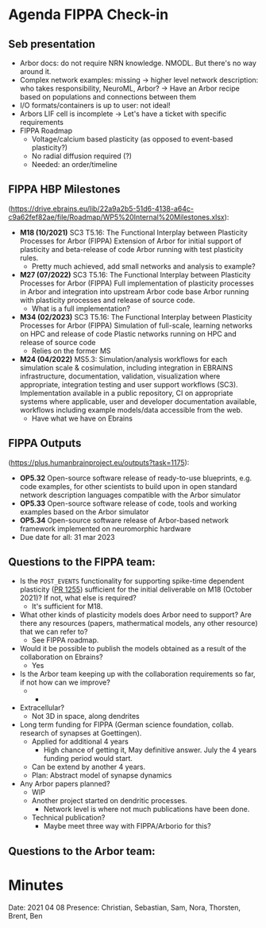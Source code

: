 Agenda FIPPA Check-in
=======================

Seb presentation
----------------

* Arbor docs: do not require NRN knowledge. NMODL. But there's no way around it.
* Complex network examples: missing
    -> higher level network description: who takes responsibility, NeuroML, Arbor?
    -> Have an Arbor recipe based on populations and connections between them
* I/O formats/containers is up to user: not ideal!
* Arbors LIF cell is incomplete
    -> Let's have a ticket with specific requirements
* FIPPA Roadmap
    * Voltage/calcium based plasticity (as opposed to event-based plasticity?)
    * No radial diffusion required (?)
    * Needed: an order/timeline

FIPPA HBP Milestones
--------------------

(https://drive.ebrains.eu/lib/22a9a2b5-51d6-4138-a64c-c9a62fef82ae/file/Roadmap/WP5%20Internal%20Milestones.xlsx):
- **M18 (10/2021)** SC3 T5.16: The Functional Interplay between Plasticity Processes for Arbor (FIPPA) Extension of Arbor for initial support of plasticity and beta-release of code Arbor running with test plasticity rules.
    - Pretty much achieved, add small networks and analysis to example?
- **M27 (07/2022)** SC3 T5.16: The Functional Interplay between Plasticity Processes for Arbor (FIPPA) Full implementation of plasticity processes in Arbor and integration into upstream Arbor code base Arbor running with plasticity processes and release of source code.
    - What is a full implementation?
- **M34 (02/2023)** SC3 T5.16: The Functional Interplay between Plasticity Processes for Arbor (FIPPA) Simulation of full-scale, learning networks on HPC and release of code Plastic networks running on HPC and release of source code
    - Relies on the former MS
- **M24 (04/2022)** MS5.3: Simulation/analysis workflows for each simulation scale & cosimulation, including integration in EBRAINS infrastructure, documentation, validation, visualization where appropriate, integration testing and user support workflows (SC3). Implementation available in a public repository, CI on appropriate systems where applicable, user and developer documentation available, workflows including example models/data accessible from the web.
    - Have what we have on Ebrains

FIPPA Outputs
-------------

(https://plus.humanbrainproject.eu/outputs?task=1175):
- **OP5.32** Open-source software release of ready-to-use blueprints, e.g. code examples, for other scientists to build upon in open standard network description languages compatible with the Arbor simulator
- **OP5.33** Open-source software release of code, tools and working examples based on the Arbor simulator
- **OP5.34** Open-source software release of Arbor-based network framework implemented on neuromorphic hardware
- Due date for all: 31 mar 2023

Questions to the FIPPA team:
----------------------------

- Is the `POST_EVENTS` functionality for supporting spike-time dependent plasticity ([PR 1255](https://github.com/arbor-sim/arbor/pull/1255)) sufficient for the initial deliverable on M18 (October 2021)? If not, what else is required?
    - It's sufficient for M18.
- What other kinds of plasticity models does Arbor need to support? Are there any resources (papers, mathermatical models, any other resource) that we can refer to?
    - See FIPPA roadmap.
- Would it be possible to publish the models obtained as a result of the collaboration on Ebrains?
    - Yes
- Is the Arbor team keeping up with the collaboration requirements so far, if not how can we improve?
    - -
- Extracellular?
    - Not 3D in space, along dendrites
- Long term funding for FIPPA (German science foundation, collab. research of synapses at Goettingen).
    - Applied for additional 4 years
        - High chance of getting it, May definitive answer. July the 4 years funding period would start.
    - Can be extend by another 4 years.
    - Plan: Abstract model of synapse dynamics
- Any Arbor papers planned?
    - WIP
    - Another project started on dendritic processes.
        - Network level is where not much publications have been done.
    - Technical publication?
        - Maybe meet three way with FIPPA/Arborio for this?

Questions to the Arbor team:
----------------------------



Minutes
=======

Date: 2021 04 08
Presence: Christian, Sebastian, Sam, Nora, Thorsten, Brent, Ben


